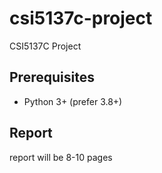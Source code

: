 # csi5137c-project
CSI5137C Project

## Prerequisites

- Python 3+ (prefer 3.8+)

## Report

report will be 8-10 pages
